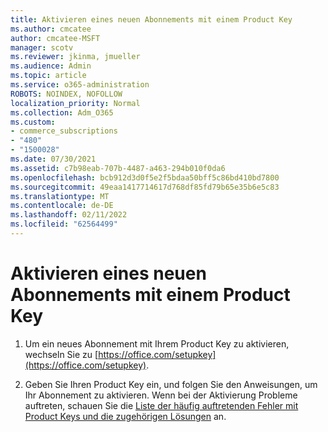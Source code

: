 ```yaml
---
title: Aktivieren eines neuen Abonnements mit einem Product Key
ms.author: cmcatee
author: cmcatee-MSFT
manager: scotv
ms.reviewer: jkinma, jmueller
ms.audience: Admin
ms.topic: article
ms.service: o365-administration
ROBOTS: NOINDEX, NOFOLLOW
localization_priority: Normal
ms.collection: Adm_O365
ms.custom:
- commerce_subscriptions
- "480"
- "1500028"
ms.date: 07/30/2021
ms.assetid: c7b98eab-707b-4487-a463-294b010f0da6
ms.openlocfilehash: bcb912d3d0f5e2f5bdaa50bff5c86bd410bd7800
ms.sourcegitcommit: 49eaa1417714617d768df85fd79b65e35b6e5c83
ms.translationtype: MT
ms.contentlocale: de-DE
ms.lasthandoff: 02/11/2022
ms.locfileid: "62564499"
---
```

# <a name="activate-a-new-subscription-with-a-product-key"></a>Aktivieren eines neuen Abonnements mit einem Product Key

1. Um ein neues Abonnement mit Ihrem Product Key zu aktivieren, wechseln Sie zu [https://office.com/setupkey](https://office.com/setupkey).

2. Geben Sie Ihren Product Key ein, und folgen Sie den Anweisungen, um Ihr Abonnement zu aktivieren. Wenn bei der Aktivierung Probleme auftreten, schauen Sie die [Liste der häufig auftretenden Fehler mit Product Keys und die zugehörigen Lösungen](https://docs.microsoft.com/microsoft-365/commerce/product-key-errors-and-solutions) an.